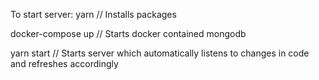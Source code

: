 To start server:
yarn // Installs packages

docker-compose up // Starts docker contained mongodb

yarn start // Starts server which automatically listens to changes in code and refreshes accordingly